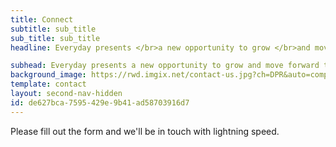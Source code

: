 ```yaml
---
title: Connect
subtitle: sub_title
sub_title: sub_title
headline: Everyday presents </br>a new opportunity to grow </br>and move forward to your success

subhead: Everyday presents a new opportunity to grow and move forward to your success
background_image: https://rwd.imgix.net/contact-us.jpg?ch=DPR&auto=compress,enhance,format&fit=scale
template: contact
layout: second-nav-hidden
id: de627bca-7595-429e-9b41-ad58703916d7
---
```

Please fill out the form and we'll be in touch with lightning speed.
